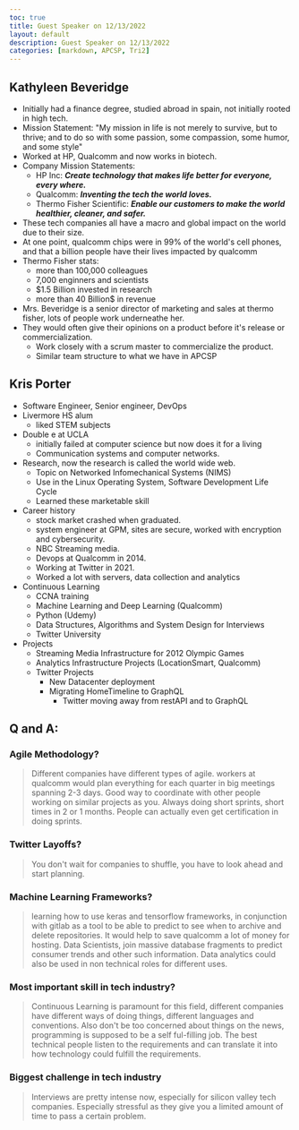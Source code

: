 ```yaml
---
toc: true
title: Guest Speaker on 12/13/2022
layout: default
description: Guest Speaker on 12/13/2022
categories: [markdown, APCSP, Tri2]
---
```


## Kathyleen Beveridge
- Initially had a finance degree, studied abroad in spain, not initially rooted in high tech.
- Mission Statement: "My mission in life is not merely to survive, but to thrive; and to do so with some passion, some compassion, some humor, and some style"
- Worked at HP, Qualcomm and now works in biotech.
- Company Mission Statements:
    - HP Inc: ***Create technology that makes life better for everyone, every where.***
    - Qualcomm: ***Inventing the tech the world loves.***
    - Thermo Fisher Scientific: ***Enable our customers to make the world healthier, cleaner, and safer.***
- These tech companies all have a macro and global impact on the world due to their size.
- At one point, qualcomm chips were in 99% of the world's cell phones, and that a billion people have their lives impacted by qualcomm
- Thermo Fisher stats:
    - more than 100,000 colleagues
    - 7,000 enginners and scientists
    - $1.5 Billion invested in research
    - more than 40 Billion$ in revenue
- Mrs. Beveridge is a senior director of marketing and sales at thermo fisher, lots of people work underneathe her.
- They would often give their opinions on a product before it's release or commercialization. 
    - Work closely with a scrum master to commercialize the product.
    - Similar team structure to what we have in APCSP

## Kris Porter
 - Software Engineer, Senior engineer, DevOps
 - Livermore HS alum
    - liked STEM subjects
 - Double e at UCLA
    - initially failed at computer science but now does it for a living
    - Communication systems and computer networks.
 - Research, now the research is called the world wide web.
    - Topic on Networked Infomechanical Systems (NIMS)
    - Use in the Linux Operating System, Software Development Life Cycle
    - Learned these marketable skill
 - Career history
    - stock market crashed when graduated.
    - system engineer at GPM, sites are secure, worked with encryption and cybersecurity.
    - NBC Streaming media.
    - Devops at Qualcomm in 2014.
    - Working at Twitter in 2021.
    - Worked a lot with servers, data collection and analytics
 - Continuous Learning
    - CCNA training
    - Machine Learning and Deep Learning (Qualcomm)
    - Python (Udemy)
    - Data Structures, Algorithms and System Design for Interviews
    - Twitter University
 - Projects
    - Streaming Media Infrastructure for 2012 Olympic Games
    - Analytics Infrastructure Projects (LocationSmart, Qualcomm)
    - Twitter Projects
        - New Datacenter deployment
        - Migrating HomeTimeline to GraphQL
            - Twitter moving away from restAPI and to GraphQL

## Q and A:
### Agile Methodology?
> Different companies have different types of agile. workers at qualcomm would plan everything for each quarter in big meetings spanning 2-3 days. Good way to coordinate with other people working on similar projects as you.
> Always doing short sprints, short times in 2 or 1 months. People can actually even get certification in doing sprints.

### Twitter Layoffs?
> You don't wait for companies to shuffle, you have to look ahead and start planning.

### Machine Learning Frameworks?
> learning how to use keras and tensorflow frameworks, in conjunction with gitlab as a tool to be able to predict to see when to archive and delete repositories. It would help to save qualcomm a lot of money for hosting.
> Data Scientists, join massive database fragments to predict consumer trends and other such information. Data analytics could also be used in non technical roles for different uses.

### Most important skill in tech industry?
> Continuous Learning is paramount for this field, different companies have different ways of doing things, different languages and conventions. Also don't be too concerned about things on the news, programming is supposed to be a self ful-filling job.
> The best technical people listen to the requirements and can translate it into how technology could fulfill the requirements.

### Biggest challenge in tech industry
> Interviews are pretty intense now, especially for silicon valley tech companies. Especially stressful as they give you a limited amount of time to pass a certain problem.